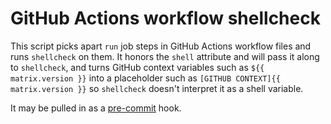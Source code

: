 # GitHub Actions workflow shellcheck

This script picks apart `run` job steps in GitHub Actions workflow files and runs `shellcheck` on them.
It honors the `shell` attribute and will pass it along to `shellcheck`, and turns GitHub context variables such as `${{ matrix.version }}` into a placeholder such as `[GITHUB CONTEXT]{{ matrix.version }}` so `shellcheck` doesn't interpret it as a shell variable.

It may be pulled in as a [pre-commit](https://pre-commit.com/) hook.
